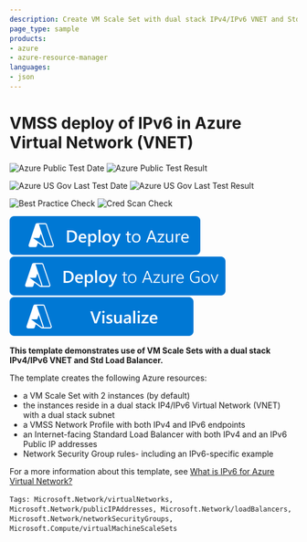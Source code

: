 ```yaml
---
description: Create VM Scale Set with dual stack IPv4/IPv6 VNET and Std Load Balancer.
page_type: sample
products:
- azure
- azure-resource-manager
languages:
- json
---
```

# VMSS deploy of IPv6 in Azure Virtual Network (VNET)

![Azure Public Test Date](https://azurequickstartsservice.blob.core.windows.net/badges/demos/ipv6-in-vnet-vmss/PublicLastTestDate.svg)
![Azure Public Test Result](https://azurequickstartsservice.blob.core.windows.net/badges/demos/ipv6-in-vnet-vmss/PublicDeployment.svg)

![Azure US Gov Last Test Date](https://azurequickstartsservice.blob.core.windows.net/badges/demos/ipv6-in-vnet-vmss/FairfaxLastTestDate.svg)
![Azure US Gov Last Test Result](https://azurequickstartsservice.blob.core.windows.net/badges/demos/ipv6-in-vnet-vmss/FairfaxDeployment.svg)

![Best Practice Check](https://azurequickstartsservice.blob.core.windows.net/badges/demos/ipv6-in-vnet-vmss/BestPracticeResult.svg)
![Cred Scan Check](https://azurequickstartsservice.blob.core.windows.net/badges/demos/ipv6-in-vnet-vmss/CredScanResult.svg)

[![Deploy To Azure](https://raw.githubusercontent.com/Azure/azure-quickstart-templates/master/1-CONTRIBUTION-GUIDE/images/deploytoazure.svg?sanitize=true)](https://portal.azure.com/#create/Microsoft.Template/uri/https%3A%2F%2Fraw.githubusercontent.com%2FAzure%2Fazure-quickstart-templates%2Fmaster%2Fdemos%2Fipv6-in-vnet-vmss%2Fazuredeploy.json)
[![Deploy To Azure US Gov](https://raw.githubusercontent.com/Azure/azure-quickstart-templates/master/1-CONTRIBUTION-GUIDE/images/deploytoazuregov.svg?sanitize=true)](https://portal.azure.us/#create/Microsoft.Template/uri/https%3A%2F%2Fraw.githubusercontent.com%2FAzure%2Fazure-quickstart-templates%2Fmaster%2Fdemos%2Fipv6-in-vnet-vmss%2Fazuredeploy.json)
[![Visualize](https://raw.githubusercontent.com/Azure/azure-quickstart-templates/master/1-CONTRIBUTION-GUIDE/images/visualizebutton.svg?sanitize=true)](http://armviz.io/#/?load=https%3A%2F%2Fraw.githubusercontent.com%2FAzure%2Fazure-quickstart-templates%2Fmaster%2Fdemos%2Fipv6-in-vnet-vmss%2Fazuredeploy.json)

**This template demonstrates use of VM Scale Sets with a dual stack IPv4/IPv6 VNET and Std Load Balancer.**

The template creates the following Azure resources:

- a VM Scale Set with 2 instances (by default)
- the instances reside in a dual stack IP4/IPv6 Virtual Network (VNET) with a dual stack subnet
- a VMSS Network Profile with both IPv4 and IPv6 endpoints
- an Internet-facing Standard Load Balancer with both IPv4 and an IPv6 Public IP addresses
- Network Security Group rules- including an IPv6-specific example

For a more information about this template, see [What is IPv6 for Azure Virtual Network?](https://docs.microsoft.com/azure/virtual-network/ipv6-overview/)

`Tags: Microsoft.Network/virtualNetworks, Microsoft.Network/publicIPAddresses, Microsoft.Network/loadBalancers, Microsoft.Network/networkSecurityGroups, Microsoft.Compute/virtualMachineScaleSets`
